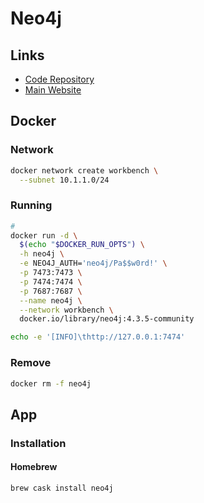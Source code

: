 # Neo4j

## Links

- [Code Repository](https://github.com/neo4j/neo4j)
- [Main Website](https://neo4j.com)

## Docker

### Network

```sh
docker network create workbench \
  --subnet 10.1.1.0/24
```

### Running

```sh
#
docker run -d \
  $(echo "$DOCKER_RUN_OPTS") \
  -h neo4j \
  -e NEO4J_AUTH='neo4j/Pa$$w0rd!' \
  -p 7473:7473 \
  -p 7474:7474 \
  -p 7687:7687 \
  --name neo4j \
  --network workbench \
  docker.io/library/neo4j:4.3.5-community
```

```sh
echo -e '[INFO]\thttp://127.0.0.1:7474'
```

### Remove

```sh
docker rm -f neo4j
```

## App

### Installation

#### Homebrew

```sh
brew cask install neo4j
```
